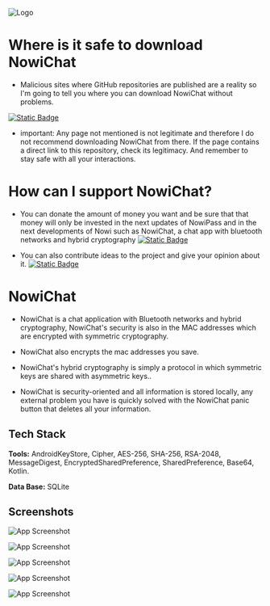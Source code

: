 
![Logo](https://github.com/cuadratico/NowiChat/blob/master/fastlane/metadata/android/en-US/images/logo_NowiChat.webp)


# Where is it safe to download NowiChat

- Malicious sites where GitHub repositories are published are a reality so I'm going to tell you where you can download NowiChat without problems.

[![Static Badge](https://img.shields.io/badge/Github-0.0.1-black)](https://github.com/cuadratico/NowiPass/releases)


- important: Any page not mentioned is not legitimate and therefore I do not recommend downloading NowiChat from there. If the page contains a direct link to this repository, check its legitimacy. And remember to stay safe with all your interactions.


# How can I support NowiChat?

- You can donate the amount of money you want and be sure that that money will only be invested in the next updates of NowiPass and in the next developments of Nowi such as NowiChat, a chat app with bluetooth networks and hybrid cryptography
[![Static Badge](https://img.shields.io/badge/Donate-Kofi-blue)](https://ko-fi.com/cuadratico)

- You can also contribute ideas to the project and give your opinion about it.
[![Static Badge](https://img.shields.io/badge/Idea-form-blue)](https://forms.gle/rwgcPDj4rGb2yD3a9)


# NowiChat

- NowiChat is a chat application with Bluetooth networks and hybrid cryptography, NowiChat's security is also in the MAC addresses which are encrypted with symmetric cryptography.

- NowiChat also encrypts the mac addresses you save.

- NowiChat's hybrid cryptography is simply a protocol in which symmetric keys are shared with asymmetric keys..

- NowiChat is security-oriented and all information is stored locally, any external problem you have is quickly solved with the NowiChat panic button that deletes all your information.


## Tech Stack

**Tools:** AndroidKeyStore, Cipher, AES-256, SHA-256, RSA-2048, MessageDigest, EncryptedSharedPreference, SharedPreference, Base64, Kotlin.

**Data Base:** SQLite


## Screenshots

![App Screenshot](https://github.com/cuadratico/NowiChat/blob/master/fastlane/metadata/android/en-US/images/phoneScreenshots/image_1.png)

![App Screenshot](https://github.com/cuadratico/NowiChat/blob/master/fastlane/metadata/android/en-US/images/phoneScreenshots/image_2.png)

![App Screenshot](https://github.com/cuadratico/NowiChat/blob/master/fastlane/metadata/android/en-US/images/phoneScreenshots/image_3.png)

![App Screenshot](https://github.com/cuadratico/NowiChat/blob/master/fastlane/metadata/android/en-US/images/phoneScreenshots/image_4.png)

![App Screenshot](https://github.com/cuadratico/NowiChat/blob/master/fastlane/metadata/android/en-US/images/phoneScreenshots/image_5.png)

